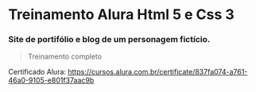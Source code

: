 # Treinamento Alura Html 5 e Css 3
### Site de portifólio e blog de um personagem fictício.

> Treinamento completo 

Certificado Alura:
https://cursos.alura.com.br/certificate/837fa074-a761-46a0-9105-e801f37aac9b
